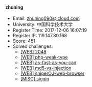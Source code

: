 #### zhuning  

* Email: zhuning090@icloud.com  
* University: 中国科学技术大学  
* Register Time: 2017-12-06 16:07:19  
* Register IP: 119.147.80.168  
* Score: 451  
* Solved challenges: 
  * [[WEB] 2048](https://github.com/SniperOJ/Challenges/blob/master/web/2048.json)  
  * [[WEB] php-weak-type](https://github.com/SniperOJ/Challenges/blob/master/web/php-weak-type.json)  
  * [[WEB] as-fast-as-you-can](https://github.com/SniperOJ/Challenges/blob/master/web/as-fast-as-you-can.json)  
  * [[WEB] md5-vs-injection](https://github.com/SniperOJ/Challenges/blob/master/web/md5-vs-injection.json)  
  * [[WEB] sniperOJ-web-browser](https://github.com/SniperOJ/Challenges/blob/master/web/sniperOJ-web-browser.json)  
  * [[MISC] signin](https://github.com/SniperOJ/Challenges/blob/master/misc/signin.json)  
